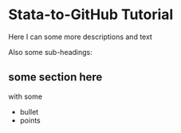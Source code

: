 # Stata-to-GitHub Tutorial 

Here I can some more descriptions and text

Also some sub-headings:

## some section here

with some 
* bullet
* points


